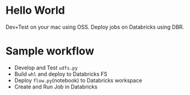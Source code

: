 # Hello World

Dev+Test on your mac using OSS. Deploy jobs on Databricks using DBR.

# Sample workflow

* Develop and Test `udfs.py`
* Build `whl` and deploy to Databricks FS
* Deploy `flow.py`(notebook) to Databricks workspace
* Create and Run Job in Databricks
